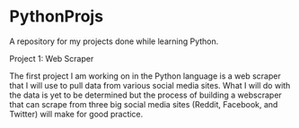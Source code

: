 # PythonProjs
A repository for my projects done while learning Python.

Project 1: Web Scraper

The first project I am working on in the Python language is a web scraper that I will use to pull data from various social media sites. What I will do with the data is yet to be determined but the process of building a webscraper that can scrape from three big social media sites (Reddit, Facebook, and Twitter) will make for good practice.
